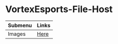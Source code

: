 # VortexEsports-File-Host

|Submenu|Links|
|-------|-----|
|Images|[Here](https://dj-jr30.github.io/VortexEsports-File-Host/imgs)|
